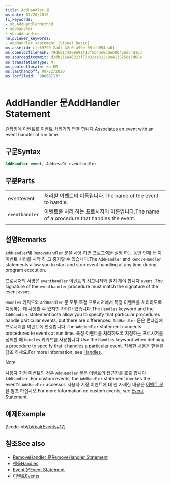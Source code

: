 ```yaml
---
title: AddHandler 문
ms.date: 07/20/2015
f1_keywords:
- vb.AddHandlerMethod
- addhandler
- vb.addhandler
helpviewer_keywords:
- AddHandler statement [Visual Basic]
ms.assetid: cfe69799-2a0f-42c0-a99e-09fed954da01
ms.openlocfilehash: 79dbe174209e91f13f5b43e8cdeb0b42edc4d163
ms.sourcegitcommit: d2db216e46323f73b32ae312c9e4135258e5d68e
ms.translationtype: MT
ms.contentlocale: ko-KR
ms.lasthandoff: 09/22/2020
ms.locfileid: "90866713"
---
```

# <a name="addhandler-statement"></a><span data-ttu-id="2850d-102">AddHandler 문</span><span class="sxs-lookup"><span data-stu-id="2850d-102">AddHandler Statement</span></span>

<span data-ttu-id="2850d-103">런타임에 이벤트를 이벤트 처리기와 연결 합니다.</span><span class="sxs-lookup"><span data-stu-id="2850d-103">Associates an event with an event handler at run time.</span></span>  
  
## <a name="syntax"></a><span data-ttu-id="2850d-104">구문</span><span class="sxs-lookup"><span data-stu-id="2850d-104">Syntax</span></span>  
  
```vb  
AddHandler event, AddressOf eventhandler  
```  
  
## <a name="parts"></a><span data-ttu-id="2850d-105">부분</span><span class="sxs-lookup"><span data-stu-id="2850d-105">Parts</span></span>  

|||
|---|---|
|<span data-ttu-id="2850d-106">event</span><span class="sxs-lookup"><span data-stu-id="2850d-106">event</span></span>|<span data-ttu-id="2850d-107">처리할 이벤트의 이름입니다.</span><span class="sxs-lookup"><span data-stu-id="2850d-107">The name of the event to handle.</span></span>|  
|`eventhandler`|<span data-ttu-id="2850d-108">이벤트를 처리 하는 프로시저의 이름입니다.</span><span class="sxs-lookup"><span data-stu-id="2850d-108">The name of a procedure that handles the event.</span></span>|
|||
  
## <a name="remarks"></a><span data-ttu-id="2850d-109">설명</span><span class="sxs-lookup"><span data-stu-id="2850d-109">Remarks</span></span>  

 <span data-ttu-id="2850d-110">`AddHandler`및 `RemoveHandler` 문을 사용 하면 프로그램을 실행 하는 동안 언제 든 지 이벤트 처리를 시작 하 고 중지할 수 있습니다.</span><span class="sxs-lookup"><span data-stu-id="2850d-110">The `AddHandler` and `RemoveHandler` statements allow you to start and stop event handling at any time during program execution.</span></span>  
  
 <span data-ttu-id="2850d-111">프로시저의 서명은 `eventhandler` 이벤트의 시그니처와 일치 해야 합니다 `event` .</span><span class="sxs-lookup"><span data-stu-id="2850d-111">The signature of the `eventhandler` procedure must match the signature of the event `event`.</span></span>  
  
 <span data-ttu-id="2850d-112">`Handles` 키워드와 `AddHandler` 문 모두 특정 프로시저에서 특정 이벤트를 처리하도록 지정하는 데 사용할 수 있지만 차이가 있습니다.</span><span class="sxs-lookup"><span data-stu-id="2850d-112">The `Handles` keyword and the `AddHandler` statement both allow you to specify that particular procedures handle particular events, but there are differences.</span></span> <span data-ttu-id="2850d-113">`AddHandler` 문은 런타임에 프로시저를 이벤트에 연결합니다.</span><span class="sxs-lookup"><span data-stu-id="2850d-113">The `AddHandler` statement connects procedures to events at run time.</span></span> <span data-ttu-id="2850d-114">특정 이벤트를 처리하도록 지정하는 프로시저를 정의할 때 `Handles` 키워드를 사용합니다.</span><span class="sxs-lookup"><span data-stu-id="2850d-114">Use the `Handles` keyword when defining a procedure to specify that it handles a particular event.</span></span> <span data-ttu-id="2850d-115">자세한 내용은 [핸들](handles-clause.md)을 참조 하세요.</span><span class="sxs-lookup"><span data-stu-id="2850d-115">For more information, see [Handles](handles-clause.md).</span></span>  
  
> [!NOTE]
> <span data-ttu-id="2850d-116">사용자 지정 이벤트의 경우 `AddHandler` 문은 이벤트의 접근자를 호출 합니다 `AddHandler` .</span><span class="sxs-lookup"><span data-stu-id="2850d-116">For custom events, the `AddHandler` statement invokes the event's `AddHandler` accessor.</span></span> <span data-ttu-id="2850d-117">사용자 지정 이벤트에 대 한 자세한 내용은 [이벤트 문](event-statement.md)을 참조 하십시오.</span><span class="sxs-lookup"><span data-stu-id="2850d-117">For more information on custom events, see [Event Statement](event-statement.md).</span></span>  
  
## <a name="example"></a><span data-ttu-id="2850d-118">예제</span><span class="sxs-lookup"><span data-stu-id="2850d-118">Example</span></span>  

 [!code-vb[VbVbalrEvents#17](~/samples/snippets/visualbasic/VS_Snippets_VBCSharp/VbVbalrEvents/VB/Class1.vb#17)]  
  
## <a name="see-also"></a><span data-ttu-id="2850d-119">참조</span><span class="sxs-lookup"><span data-stu-id="2850d-119">See also</span></span>

- [<span data-ttu-id="2850d-120">RemoveHandler 문</span><span class="sxs-lookup"><span data-stu-id="2850d-120">RemoveHandler Statement</span></span>](removehandler-statement.md)
- [<span data-ttu-id="2850d-121">핸들</span><span class="sxs-lookup"><span data-stu-id="2850d-121">Handles</span></span>](handles-clause.md)
- [<span data-ttu-id="2850d-122">Event 문</span><span class="sxs-lookup"><span data-stu-id="2850d-122">Event Statement</span></span>](event-statement.md)
- [<span data-ttu-id="2850d-123">이벤트</span><span class="sxs-lookup"><span data-stu-id="2850d-123">Events</span></span>](../../programming-guide/language-features/events/index.md)
